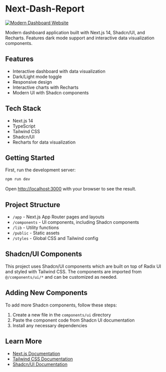 # Next-Dash-Report
[![Modern Dashboard Website](https://img.shields.io/badge/Modern-Dashboard%40Website-blue)](naviandrei.github.io/next-dash-report/) 

Modern dashboard application built with Next.js 14, Shadcn/UI, and Recharts. Features dark mode support and interactive data visualization components.

## Features

- Interactive dashboard with data visualization
- Dark/Light mode toggle
- Responsive design
- Interactive charts with Recharts
- Modern UI with Shadcn components

## Tech Stack

- Next.js 14
- TypeScript
- Tailwind CSS
- Shadcn/UI
- Recharts for data visualization

## Getting Started

First, run the development server:

```bash
npm run dev
```

Open [http://localhost:3000](http://localhost:3000) with your browser to see the result.

## Project Structure

- `/app` - Next.js App Router pages and layouts
- `/components` - UI components, including Shadcn components
- `/lib` - Utility functions
- `/public` - Static assets
- `/styles` - Global CSS and Tailwind config

## Shadcn/UI Components

This project uses Shadcn/UI components which are built on top of Radix UI and styled with Tailwind CSS. The components are imported from `@/components/ui/*` and can be customized as needed.

## Adding New Components

To add more Shadcn components, follow these steps:

1. Create a new file in the `components/ui` directory
2. Paste the component code from Shadcn UI documentation
3. Install any necessary dependencies

## Learn More

- [Next.js Documentation](https://nextjs.org/docs)
- [Tailwind CSS Documentation](https://tailwindcss.com/docs)
- [Shadcn/UI Documentation](https://ui.shadcn.com) 

